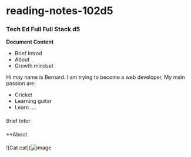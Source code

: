 # reading-notes-102d5
### Tech Ed Full  Full Stack d5  

**Document Content**   
- Brief Introd
- About
- Growth mindset




Hi may name is Bernard.  I am trying to become a web developer, My main passion are:
- Cricket
- Learning guitar
- Learn ....  
####
Brief Infor
####
**About
####
![Cat cat](![image](https://github.com/bernardfernando/reading-notes-102d5/assets/135609352/a3c8c666-11fc-419a-a393-b8cdf5cc7713)





